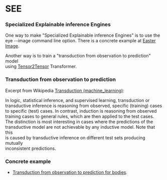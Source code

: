 # SEE

### Specialized Explainable inference Engines

One way to make "Specialized Explainable inference Engines" is to use the  
eye --image command line option. There is a concrete example at [Easter Image](https://github.com/josd/fluid/tree/master/image).  

Another way is to train a "transduction from observation to prediction" model  
using [Tensor2Tensor](https://github.com/tensorflow/tensor2tensor) Transformer.  

### Transduction from observation to prediction

Excerpt from Wikipedia [Transduction (machine_learning)](https://en.wikipedia.org/wiki/Transduction_(machine_learning)):  

In logic, statistical inference, and supervised learning, transduction or  
transductive inference is reasoning from observed, specific (training) cases  
to specific (test) cases. In contrast, induction is reasoning from observed  
training cases to general rules, which are then applied to the test cases.  
The distinction is most interesting in cases where the predictions of the  
transductive model are not achievable by any inductive model. Note that this  
is caused by transductive inference on different test sets producing mutually  
inconsistent predictions.  

### Concrete example

- [Transduction from observation to prediction for bodies](transduction_bodies/observation_prediction_bodies.ipynb).  
